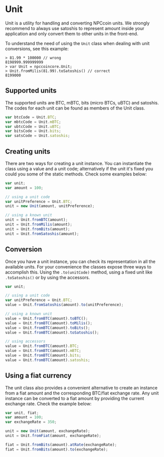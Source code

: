 # Unit
Unit is a utility for handling and converting NPCcoin units. We strongly recommend to always use satoshis to represent amount inside your application and only convert them to other units in the front-end.

To understand the need of using the `Unit` class when dealing with unit conversions, see this example:

```
> 81.99 * 100000 // wrong
8198999.999999999
> var Unit = npccoincore.Unit;
> Unit.fromMilis(81.99).toSatoshis() // correct
8199000
```

## Supported units
The supported units are BTC, mBTC, bits (micro BTCs, uBTC) and satoshis. The codes for each unit can be found as members of the Unit class.

```javascript
var btcCode = Unit.BTC;
var mbtcCode = Unit.mBTC;
var ubtcCode = Unit.uBTC;
var bitsCode = Unit.bits;
var satsCode = Unit.satoshis;
```

## Creating units
There are two ways for creating a unit instance. You can instantiate the class using a value and a unit code; alternatively if the unit it's fixed you could you some of the static methods. Check some examples below:

```javascript
var unit;
var amount = 100;

// using a unit code
var unitPreference = Unit.BTC;
unit = new Unit(amount, unitPreference);

// using a known unit
unit = Unit.fromBTC(amount);
unit = Unit.fromMilis(amount);
unit = Unit.fromBits(amount);
unit = Unit.fromSatoshis(amount);
```

## Conversion
Once you have a unit instance, you can check its representation in all the available units. For your convenience the classes expose three ways to accomplish this. Using the `.to(unitCode)` method, using a fixed unit like `.toSatoshis()` or by using the accessors.

```javascript
var unit;

// using a unit code
var unitPreference = Unit.BTC;
value = Unit.fromSatoshis(amount).to(unitPreference);

// using a known unit
value = Unit.fromBTC(amount).toBTC();
value = Unit.fromBTC(amount).toMilis();
value = Unit.fromBTC(amount).toBits();
value = Unit.fromBTC(amount).toSatoshis();

// using accessors
value = Unit.fromBTC(amount).BTC;
value = Unit.fromBTC(amount).mBTC;
value = Unit.fromBTC(amount).bits;
value = Unit.fromBTC(amount).satoshis;
```

## Using a fiat currency
The unit class also provides a convenient alternative to create an instance from a fiat amount and the corresponding BTC/fiat exchange rate. Any unit instance can be converted to a fiat amount by providing the current exchange rate. Check the example below:

```javascript
var unit, fiat;
var amount = 100;
var exchangeRate = 350;

unit = new Unit(amount, exchangeRate);
unit = Unit.fromFiat(amount, exchangeRate);

fiat = Unit.fromBits(amount).atRate(exchangeRate);
fiat = Unit.fromBits(amount).to(exchangeRate);
```
